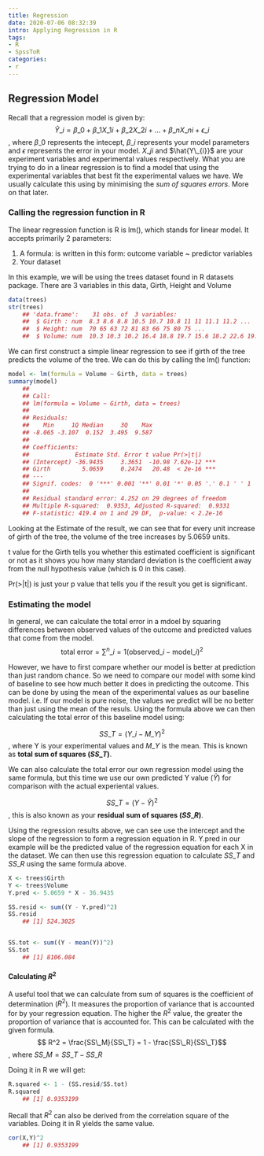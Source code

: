 ```yaml
---
title: Regression
date: 2020-07-06 08:32:39
intro: Applying Regression in R
tags:
- R
- SpssToR
categories:
- r
---
```

## Regression Model

Recall that a regression model is given by: 
$$\hat{Y}\_i = \beta\_0 + \beta\_1X\_{1i} +\beta\_2X\_{2i} + ... +\beta\_nX\_{ni} + \epsilon\_i$$, where $\beta\_0$ represents the intecept, $\beta\_i$ represents your model parameters and $\epsilon$ represents the error in your model. $X\_{ji}$ and $\hat{Y\_{i}}$ are your experiment variables and experimental values respectively. What you are trying to do in a linear regression is to find a model that using the experimental variables that best fit the experimental values we have. We usually calculate this using by minimising the *sum of squares errors*. More on that later.

### Calling the regression function in R
The linear regression function is R is lm(), which stands for linear model. It accepts primarily 2 parameters: 
  1. A formula: is written in this form: outcome variable ~ predictor variables
  2. Your dataset

In this example, we will be using the trees dataset found in R datasets package. There are 3 variables in this data, Girth, Height and Volume

```r
data(trees)
str(trees)
	## 'data.frame':    31 obs. of  3 variables:
	##  $ Girth : num  8.3 8.6 8.8 10.5 10.7 10.8 11 11 11.1 11.2 ...
	##  $ Height: num  70 65 63 72 81 83 66 75 80 75 ...
	##  $ Volume: num  10.3 10.3 10.2 16.4 18.8 19.7 15.6 18.2 22.6 19.9 ...
```
We can first construct a simple linear regression to see if girth of the tree predicts the volume of the tree. We can do this by calling the lm() function: 
```r
model <- lm(formula = Volume ~ Girth, data = trees)
summary(model)
	## 
	## Call:
	## lm(formula = Volume ~ Girth, data = trees)
	## 
	## Residuals:
	##    Min     1Q Median     3Q    Max 
	## -8.065 -3.107  0.152  3.495  9.587 
	## 
	## Coefficients:
	##             Estimate Std. Error t value Pr(>|t|)    
	## (Intercept) -36.9435     3.3651  -10.98 7.62e-12 ***
	## Girth         5.0659     0.2474   20.48  < 2e-16 ***
	## ---
	## Signif. codes:  0 '***' 0.001 '**' 0.01 '*' 0.05 '.' 0.1 ' ' 1
	## 
	## Residual standard error: 4.252 on 29 degrees of freedom
	## Multiple R-squared:  0.9353, Adjusted R-squared:  0.9331 
	## F-statistic: 419.4 on 1 and 29 DF,  p-value: < 2.2e-16
```

Looking at the Estimate of the result, we can see that for every unit increase of girth of the tree, the volume of the tree increases by 5.0659 units. 

t value for the Girth tells you whether this estimated coefficient is significant or not as it shows you how many standard deviation is the coefficient away from the null hypothesis value (which is 0 in this case). 

Pr(>|t|) is just your p value that tells you if the result you get is significant.

### Estimating the model
In general, we can calculate the total error in a mdoel by squaring differences between observed values of the outcome and predicted values that come from the model.
$$\text{total error} = \sum^n\_{i=1} (\text{observed}\_i - \text{model}\_i)^2$$

However, we have to first compare whether our model is better at prediction than just random chance. So we need to compare our model with some kind of baseline to see how much better it does in predicting the outcome. This can be done by using the mean of the experimental values as our baseline model. i.e. If our model is pure noise, the values we predict will be no better than just using the mean of the resuls. Using the formula above we can then calculating the total error of this baseline model using:

$$SS\_T = (Y\_i-M\_Y)^2$$, where Y is your experimental values and $M\_Y$ is the mean. This is known as **total sum of squares ($SS\_T$)**.

We can also calculate the total error our own regression model using the same formula, but this time we use our own predicted Y value ($\hat{Y}$) for comparison with the actual experiental values.

$$SS\_T = (Y - \hat{Y})^2$$, this is also known as your **residual sum of squares ($SS\_{R}$)**.

Using the regression results above, we can see use the intercept and the slope of the regression to form a regression equation in R. Y.pred in our example will be the predicted value of the regression equation for each X in the dataset. We can then use this regression equation to calculate $SS\_T$ and $SS\_R$ using the same formula above.
```r
X <- trees$Girth
Y <- trees$Volume
Y.pred <- 5.0659 * X - 36.9435

SS.resid <- sum((Y - Y.pred)^2)
SS.resid
	## [1] 524.3025


SS.tot <- sum((Y - mean(Y))^2)
SS.tot
	## [1] 8106.084
```
#### Calculating $R^2$
A useful tool that we can calculate from sum of squares is the coefficient of determination ($R^2$). It measures the proportion of variance that is accounted for by your regression equation. The higher the $R^2$ value, the greater the proportion of variance that is accounted for. This can be calculated with the given formula.
$$ R^2  
 = \frac{SS\_M}{SS\_T}
 = 1 - \frac{SS\_R}{SS\_T}$$, where $SS\_M = SS\_T - SS\_R$

 Doing it in R we will get: 
 ```r
 R.squared <- 1 - (SS.resid/SS.tot)
 R.squared
	 ## [1] 0.9353199
```
Recall that $R^2$ can also be derived from the correlation square of the variables. Doing it in R yields the same value.
```r
cor(X,Y)^2
	## [1] 0.9353199
```
